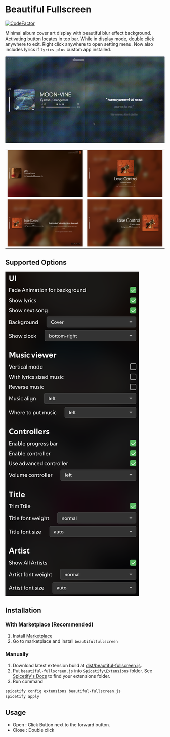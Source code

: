 # Beautiful Fullscreen

[![CodeFactor](https://www.codefactor.io/repository/github/oein/beautifulfullscreen/badge)](https://www.codefactor.io/repository/github/oein/beautifulfullscreen)

Minimal album cover art display with beautiful blur effect background. Activating button locates in top bar. While in display mode, double click anywhere to exit. Right click anywhere to open setting menu. Now also includes lyrics if `lyrics-plus` custom app installed.

![Screenshot](https://raw.githubusercontent.com/Oein/beautifulfullscreen/main/images/preview.gif)

|                                                                                             |                                                                                             |
| ------------------------------------------------------------------------------------------- | ------------------------------------------------------------------------------------------- |
| ![Screenshot](https://raw.githubusercontent.com/Oein/beautifulfullscreen/main/images/1.png) | ![Screenshot](https://raw.githubusercontent.com/Oein/beautifulfullscreen/main/images/2.png) |
| ![Screenshot](https://raw.githubusercontent.com/Oein/beautifulfullscreen/main/images/3.png) | ![Screenshot](https://raw.githubusercontent.com/Oein/beautifulfullscreen/main/images/4.png) |

## Supported Options

![Screenshot of config page](https://raw.githubusercontent.com/Oein/beautifulfullscreen/main/images/config.png)

## Installation

### With Marketplace (Recommended)

1. Install [Marketplace](https://github.com/spicetify/spicetify-marketplace)
2. Go to marketplace and install `beautifulfullscreen`

### Manually

1. Download latest extension build at [dist/beautiful-fullscreen.js](https://github.com/Oein/beautifulfullscreen/blob/main/dist/beautiful-fullscreen).
2. Put `beautiful-fullscreen.js` into `Spicetify\Extensions` folder.
   See [Spicetify's Docs](https://spicetify.app/docs/advanced-usage/extensions#installing) to find your extensions folder.
3. Run command

```sh
spicetify config extensions beautiful-fullscreen.js
spicetify apply
```

## Usage

- Open : Click Button next to the forward button.
- Close : Double click
